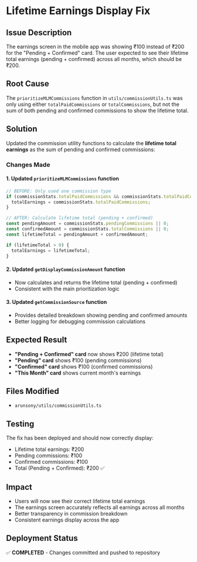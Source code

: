# Lifetime Earnings Display Fix

## Issue Description
The earnings screen in the mobile app was showing ₹100 instead of ₹200 for the "Pending + Confirmed" card. The user expected to see their lifetime total earnings (pending + confirmed) across all months, which should be ₹200.

## Root Cause
The `prioritizeMLMCommissions` function in `utils/commissionUtils.ts` was only using either `totalPaidCommissions` or `totalCommissions`, but not the sum of both pending and confirmed commissions to show the lifetime total.

## Solution
Updated the commission utility functions to calculate the **lifetime total earnings** as the sum of pending and confirmed commissions:

### Changes Made

#### 1. Updated `prioritizeMLMCommissions` function
```typescript
// BEFORE: Only used one commission type
if (commissionStats.totalPaidCommissions && commissionStats.totalPaidCommissions > 0) {
  totalEarnings = commissionStats.totalPaidCommissions;
}

// AFTER: Calculate lifetime total (pending + confirmed)
const pendingAmount = commissionStats.pendingCommissions || 0;
const confirmedAmount = commissionStats.totalCommissions || 0;
const lifetimeTotal = pendingAmount + confirmedAmount;

if (lifetimeTotal > 0) {
  totalEarnings = lifetimeTotal;
}
```

#### 2. Updated `getDisplayCommissionAmount` function
- Now calculates and returns the lifetime total (pending + confirmed)
- Consistent with the main prioritization logic

#### 3. Updated `getCommissionSource` function
- Provides detailed breakdown showing pending and confirmed amounts
- Better logging for debugging commission calculations

## Expected Result
- **"Pending + Confirmed" card** now shows ₹200 (lifetime total)
- **"Pending" card** shows ₹100 (pending commissions)
- **"Confirmed" card** shows ₹100 (confirmed commissions)
- **"This Month" card** shows current month's earnings

## Files Modified
- `arunsony/utils/commissionUtils.ts`

## Testing
The fix has been deployed and should now correctly display:
- Lifetime total earnings: ₹200
- Pending commissions: ₹100  
- Confirmed commissions: ₹100
- Total (Pending + Confirmed): ₹200 ✅

## Impact
- Users will now see their correct lifetime total earnings
- The earnings screen accurately reflects all earnings across all months
- Better transparency in commission breakdown
- Consistent earnings display across the app

## Deployment Status
✅ **COMPLETED** - Changes committed and pushed to repository
